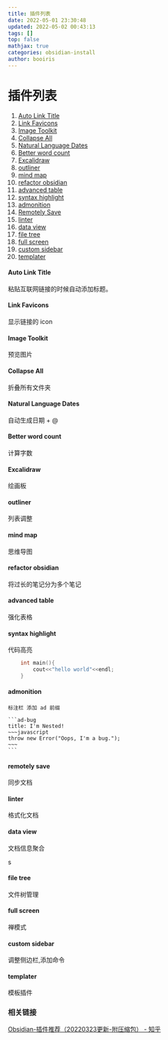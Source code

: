 ```yaml
---
title: 插件列表
date: 2022-05-01 23:30:48
updated: 2022-05-02 00:43:13
tags: []
top: false
mathjax: true
categories: obsidian-install
author: booiris
---
```


# 插件列表

1. [Auto Link Title](obsidian://show-plugin?id=obsidian-auto-link-title)
2. [Link Favicons](obsidian://show-plugin?id=link-favicon)
3. [Image Toolkit](obsidian://show-plugin?id=obsidian-image-toolkit)
4. [Collapse All](obsidian://show-plugin?id=obsidian-collapse-all-plugin)
5. [Natural Language Dates](obsidian://show-plugin?id=nldates-obsidian)
6. [Better word count](obsidian://show-plugin?id=better-word-count)
7. [Excalidraw](obsidian://show-plugin?id=obsidian-excalidraw-plugin)
8. [outliner](obsidian://show-plugin?id=obsidian-outliner)
9. [mind map](obsidian://show-plugin?id=obsidian-mind-map)
10. [refactor obsidian](obsidian://show-plugin?id=note-refactor-obsidian)
11. [advanced table](obsidian://show-plugin?id=table-editor-obsidian)
12. [syntax highlight](obsidian://show-plugin?id=cm-editor-syntax-highlight-obsidian)
13. [admonition](obsidian://show-plugin?id=obsidian-admonition)
14. [Remotely Save](obsidian://show-plugin?id=remotely-save)
15. [linter](obsidian://show-plugin?id=obsidian-linter)
16. [data view](obsidian://show-plugin?id=dataview)
17. [file tree](obsidian://show-plugin?id=file-tree-alternative)
18. [full screen](obsidian://show-plugin?id=obsidian-fullscreen-plugin)
19. [custom sidebar](obsidian://show-plugin?id=customizable-sidebar)
20. [templater](obsidian://show-plugin?id=templater-obsidian)

#### Auto Link Title

粘贴互联网链接的时候自动添加标题。

#### Link Favicons

显示链接的 icon

#### Image Toolkit

预览图片

#### Collapse All

折叠所有文件夹

#### Natural Language Dates

自动生成日期 + @

#### Better word count

计算字数

#### Excalidraw

绘画板

#### outliner

列表调整

#### mind map

思维导图

#### refactor obsidian

将过长的笔记分为多个笔记

#### advanced table

强化表格

#### syntax highlight

代码高亮

```cpp
	int main(){
		cout<<"hello world"<<endl;
	}
```

#### admonition

````ad-note
标注栏 添加 ad 前缀

```ad-bug
title: I'm Nested!
~~~javascript
throw new Error("Oops, I'm a bug.");
~~~
```
````

#### remotely save

同步文档

#### linter

格式化文档

#### data view

文档信息聚合

s

#### file tree

文件树管理

#### full screen

禅模式

#### custom sidebar

调整侧边栏,添加命令

#### templater

模板插件

### 相关链接

[Obsidian-插件推荐（20220323更新-附压缩包） - 知乎](https://zhuanlan.zhihu.com/p/353449575)
